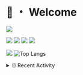 # 👋 ・ Welcome
![](https://komarev.com/ghpvc/?username=Lorenzo0111)

![](https://img.shields.io/badge/Java-ED8B00?style=for-the-badge&logo=java&logoColor=white)
![](https://img.shields.io/badge/JavaScript-323330?style=for-the-badge&logo=javascript&logoColor=F7DF1E)
![](https://img.shields.io/badge/Node.js-339933?style=for-the-badge&logo=nodedotjs&logoColor=white)
![](https://img.shields.io/badge/React-20232A?style=for-the-badge&logo=react&logoColor=61DAFB)

[![](https://github-readme-stats.vercel.app/api?username=Lorenzo0111&show_icons=true&count_private=true)](https://github.com/Lorenzo0111)
![Top Langs](https://github-readme-stats.vercel.app/api/top-langs/?username=Lorenzo0111&layout=compact)

<details>
<summary>⏰ Recent Activity</summary>

<!--RECENT_ACTIVITY:start-->
1. ![prMerged] **Pull request merged:** [Lorenzo0111/RocketPlaceholders#60](https://github.com/Lorenzo0111/RocketPlaceholders/pull/60)
2. ![prMerged] **Pull request merged:** [Lorenzo0111/JShader#12](https://github.com/Lorenzo0111/JShader/pull/12)
3. ![prMerged] **Pull request merged:** [harry0198/InfoHeads#57](https://github.com/harry0198/InfoHeads/pull/57)
4. ![issueClosed] **Issue closed:** [ItzSomebody/radon#102](https://github.com/ItzSomebody/radon/issues/102)
5. ![comment] **Commented:** [ItzSomebody/radon#102](https://github.com/ItzSomebody/radon/issues/102#issuecomment-1006369855)
6. ![prMerged] **Pull request merged:** [Lorenzo0111/NodeBin#47](https://github.com/Lorenzo0111/NodeBin/pull/47)
7. ![prMerged] **Pull request merged:** [Lorenzo0111/NodeBin#46](https://github.com/Lorenzo0111/NodeBin/pull/46)
8. ![comment] **Commented:** [sgtcaze/NametagEdit#700](https://github.com/sgtcaze/NametagEdit/issues/700#issuecomment-1006362833)
9. ![issueClosed] **Issue closed:** [ZombieStriker/QualityArmory#179](https://github.com/ZombieStriker/QualityArmory/issues/179)
10. ![issueClosed] **Issue closed:** [ZombieStriker/QualityArmory#235](https://github.com/ZombieStriker/QualityArmory/issues/235)
<!--RECENT_ACTIVITY:end-->


<!--RECENT_ACTIVITY:last_update-->
Last Updated: Thursday, January 6th, 2022, 12:20:00 PM
<!--RECENT_ACTIVITY:last_update_end-->
</details>

[issueOpened]: https://cdn.jsdelivr.net/gh/Readme-Workflows/Readme-Icons@main/icons/octicons/IssueOpenedOld.svg
[issueClosed]: https://cdn.jsdelivr.net/gh/Readme-Workflows/Readme-Icons@main/icons/octicons/IssueClosedOld.svg

[prOpened]: https://cdn.jsdelivr.net/gh/Readme-Workflows/Readme-Icons@main/icons/octicons/PullRequestOpened.svg
[prClosed]: https://cdn.jsdelivr.net/gh/Readme-Workflows/Readme-Icons@main/icons/octicons/PullRequestClosed.svg
[prMerged]: https://cdn.jsdelivr.net/gh/Readme-Workflows/Readme-Icons@main/icons/octicons/PullRequestMerged.svg

[comment]: https://cdn.jsdelivr.net/gh/Readme-Workflows/Readme-Icons@main/icons/octicons/Comment.svg

[changesRequested]: https://cdn.jsdelivr.net/gh/Readme-Workflows/Readme-Icons@main/icons/octicons/RequestedChanges.svg
[approved]: https://cdn.jsdelivr.net/gh/Readme-Workflows/Readme-Icons@main/icons/octicons/ApprovedChanges.svg

[repoCreated]: https://cdn.jsdelivr.net/gh/Readme-Workflows/Readme-Icons@main/icons/octicons/Repository.svg
[release]: https://cdn.jsdelivr.net/gh/Readme-Workflows/Readme-Icons@main/icons/octicons/Release.svg
[star]: https://cdn.jsdelivr.net/gh/Readme-Workflows/Readme-Icons@main/icons/octicons/StarredRepository.svg
[wiki]: https://cdn.jsdelivr.net/gh/Readme-Workflows/Readme-Icons@main/icons/octicons/Wiki.svg
[fork]: https://cdn.jsdelivr.net/gh/Readme-Workflows/Readme-Icons@main/icons/octicons/ForkedRepository.svg
[people]: https://cdn.jsdelivr.net/gh/Readme-Workflows/Readme-Icons@main/icons/octicons/People.svg
